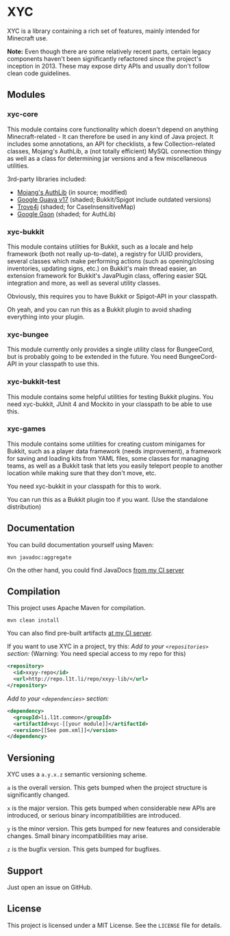 XYC
====
XYC is a library containing a rich set of features, mainly intended for Minecraft use. 

**Note:** Even though there are some relatively recent parts,
certain legacy components haven't been significantly refactored
since the project's inception in 2013. These may expose dirty 
APIs and usually don't follow clean code guidelines.

Modules
--------
### xyc-core
This module contains core functionality which doesn't depend on anything Minecraft-related - It can therefore be used in any kind of Java project.
It includes some annotations, an API for checklists, a few Collection-related classes, Mojang's AuthLib, a (not totally efficient) MySQL connection
thingy as well as a class for determining jar versions and a few miscellaneous utilities.

3rd-party libraries included:
 - [Mojang's AuthLib](http://github.com/Mojang/AuthLib) (in source; modified)
 - [Google Guava v17](https://code.google.com/p/guava-libraries/) (shaded; Bukkit/Spigot include outdated versions)
 - [Trove4j](http://trove.starlight-systems.com/) (shaded; for CaseInsensitiveMap)
 - [Google Gson](https://code.google.com/p/google-gson/) (shaded; for AuthLib)

### xyc-bukkit
This module contains utilities for Bukkit, such as a locale and help framework (both not really up-to-date), a registry
for UUID providers, several classes which make performing actions (such as opening/closing inventories, updating signs, etc.)
on Bukkit's main thread easier, an extension framework for Bukkit's JavaPlugin class, offering easier SQL integration and more,
as well as several utility classes.

Obviously, this requires you to have Bukkit or Spigot-API in your classpath.

Oh yeah, and you can run this as a Bukkit plugin to avoid shading everything into your plugin.

### xyc-bungee
This module currently only provides a single utility class for BungeeCord, but is probably going to be extended in the
future. You need BungeeCord-API in your classpath to use this.

### xyc-bukkit-test
This module contains some helpful utilities for testing Bukkit plugins. You need xyc-bukkit, JUnit 4 and Mockito in your
classpath to be able to use this.

### xyc-games
This module contains some utilities for creating custom minigames for Bukkit, such as a player data framework (needs
improvement), a framework for saving and loading kits from YAML files, some classes for managing teams, as well as
a Bukkit task that lets you easily teleport people to another location while making sure that they don't move, etc.

You need xyc-bukkit in your classpath for this to work.

You can run this as a Bukkit plugin too if you want. (Use the standalone distribution)

Documentation
-------------
You can build documentation yourself using Maven:
````
mvn javadoc:aggregate
````
On the other hand, you could find JavaDocs [from my CI server](http://server.nowak-at.net/jenkins/job/public~XYC-Deploy/javadoc/)

Compilation
-----------
This project uses Apache Maven for compilation.
````
mvn clean install
````
You can also find pre-built artifacts [at my CI server](http://server.nowak-at.net/jenkins/job/xyca~XYC_compile/).

If you want to use XYC in a project, try this:
*Add to your `<repositories>` section:* (Warning: You need special access to my repo for this)
````xml
<repository>
  <id>xxyy-repo</id>
  <url>http://repo.l1t.li/repo/xxyy-lib/</url>
</repository>
````
*Add to your `<dependencies>` section:*
````xml
<dependency>
  <groupId>li.l1t.common</groupId>
  <artifactId>xyc-[[your module]]</artifactId>
  <version>[[See pom.xml]]</version>
</dependency>
````

Versioning
----------
XYC uses a `a.y.x.z` semantic versioning scheme.

`a` is the overall version. This gets bumped when the project structure is significantly changed.

`x` is the major version. This gets bumped when considerable new APIs are introduced, or serious binary incompatibilities are introduced.

`y` is the minor version. This gets bumped for new features and considerable changes. Small binary incompatibilities may arise.

`z` is the bugfix version. This gets bumped for bugfixes.

Support
-------

Just open an issue on GitHub.

License
-------

This project is licensed under a MIT License.
See the `LICENSE` file for details.